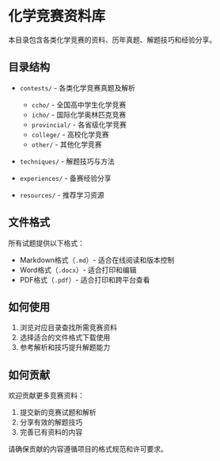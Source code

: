 # 化学竞赛资料库

本目录包含各类化学竞赛的资料、历年真题、解题技巧和经验分享。

## 目录结构

- `contests/` - 各类化学竞赛真题及解析
  - `ccho/` - 全国高中学生化学竞赛
  - `icho/` - 国际化学奥林匹克竞赛
  - `provincial/` - 各省级化学竞赛
  - `college/` - 高校化学竞赛
  - `other/` - 其他化学竞赛

- `techniques/` - 解题技巧与方法
- `experiences/` - 备赛经验分享
- `resources/` - 推荐学习资源

## 文件格式

所有试题提供以下格式：
- Markdown格式（`.md`）- 适合在线阅读和版本控制
- Word格式（`.docx`）- 适合打印和编辑
- PDF格式（`.pdf`）- 适合打印和跨平台查看

## 如何使用

1. 浏览对应目录查找所需竞赛资料
2. 选择适合的文件格式下载使用
3. 参考解析和技巧提升解题能力

## 如何贡献

欢迎贡献更多竞赛资料：
1. 提交新的竞赛试题和解析
2. 分享有效的解题技巧
3. 完善已有资料的内容

请确保贡献的内容遵循项目的格式规范和许可要求。 